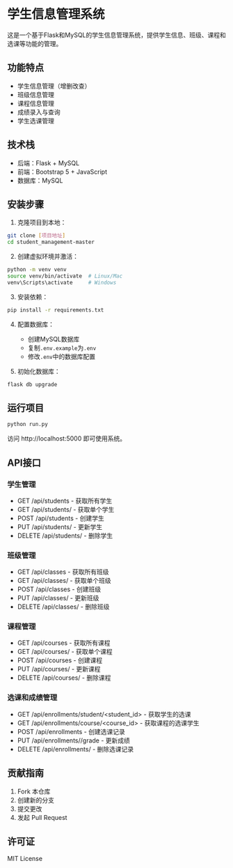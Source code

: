 # 学生信息管理系统

这是一个基于Flask和MySQL的学生信息管理系统，提供学生信息、班级、课程和选课等功能的管理。

## 功能特点

- 学生信息管理（增删改查）
- 班级信息管理
- 课程信息管理
- 成绩录入与查询
- 学生选课管理

## 技术栈

- 后端：Flask + MySQL
- 前端：Bootstrap 5 + JavaScript
- 数据库：MySQL

## 安装步骤

1. 克隆项目到本地：
```bash
git clone [项目地址]
cd student_management-master
```

2. 创建虚拟环境并激活：
```bash
python -m venv venv
source venv/bin/activate  # Linux/Mac
venv\Scripts\activate     # Windows
```

3. 安装依赖：
```bash
pip install -r requirements.txt
```

4. 配置数据库：
   - 创建MySQL数据库
   - 复制`.env.example`为`.env`
   - 修改`.env`中的数据库配置

5. 初始化数据库：
```bash
flask db upgrade
```

## 运行项目

```bash
python run.py
```

访问 http://localhost:5000 即可使用系统。

## API接口

### 学生管理
- GET /api/students - 获取所有学生
- GET /api/students/<id> - 获取单个学生
- POST /api/students - 创建学生
- PUT /api/students/<id> - 更新学生
- DELETE /api/students/<id> - 删除学生

### 班级管理
- GET /api/classes - 获取所有班级
- GET /api/classes/<id> - 获取单个班级
- POST /api/classes - 创建班级
- PUT /api/classes/<id> - 更新班级
- DELETE /api/classes/<id> - 删除班级

### 课程管理
- GET /api/courses - 获取所有课程
- GET /api/courses/<id> - 获取单个课程
- POST /api/courses - 创建课程
- PUT /api/courses/<id> - 更新课程
- DELETE /api/courses/<id> - 删除课程

### 选课和成绩管理
- GET /api/enrollments/student/<student_id> - 获取学生的选课
- GET /api/enrollments/course/<course_id> - 获取课程的选课学生
- POST /api/enrollments - 创建选课记录
- PUT /api/enrollments/<id>/grade - 更新成绩
- DELETE /api/enrollments/<id> - 删除选课记录

## 贡献指南

1. Fork 本仓库
2. 创建新的分支
3. 提交更改
4. 发起 Pull Request

## 许可证

MIT License 